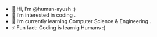 - 👋 Hi, I’m @human-ayush :)
- 👀 I’m interested in coding .
- 🌱 I’m currently learning Computer Science & Engineering .
- ⚡ Fun fact: Coding is learnig Humans :)

<!---
human-ayush/human-ayush is a ✨ special ✨ repository because its `README.md` (this file) appears on your GitHub profile.
You can click the Preview link to take a look at your changes.
--->
